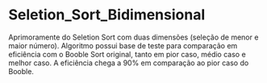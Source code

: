 # Seletion_Sort_Bidimensional
Aprimoramente do Seletion Sort com duas dimensões (seleção de menor e maior número). Algoritmo possui base de teste para comparação em eficiência com o Booble Sort original, tanto em pior caso, médio caso e melhor caso. A eficiência chega a 90% em comparação ao pior caso do Booble.
